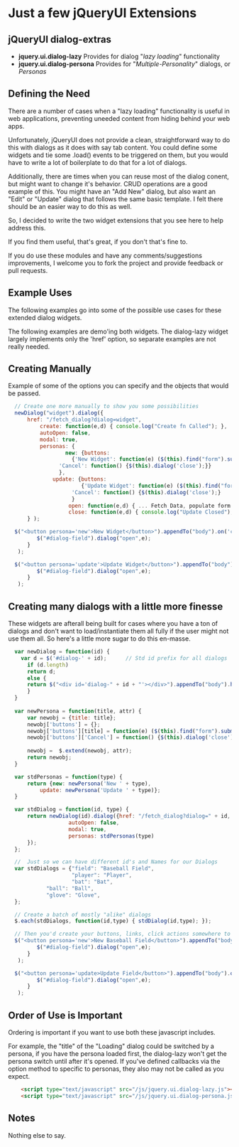 Just a few jQueryUI Extensions
===========================================================

jQueryUI dialog-extras
----------------------------------------

- **jquery.ui.dialog-lazy** Provides for dialog "*lazy loading*" functionality
- **jquery.ui.dialog-persona** Provides for "*Multiple-Personality*" dialogs, or *Personas*


Defining the Need
----------------------------------------

There are a number of cases when a "lazy loading" functionality is
useful in web applications, preventing uneeded content from hiding
behind your web apps.

Unfortunately, jQueryUI does not provide a clean, straightforward way
to do this with dialogs as it does with say tab content. You could define 
some widgets and tie some .load() events to be triggered on them, but you 
would have to write a lot of boilerplate to do that for a lot of dialogs.

Additionally, there are times when you can reuse most of the dialog
conent, but might want to change it's behavior.  CRUD operations are a
good example of this.  You might have an "Add New" dialog, but also
want an "Edit" or "Update" dialog that follows the same basic
template.  I felt there should be an easier way to do this as well.

So, I decided to write the two widget extensions that you see here to help address this.

If you find them useful, that's great, if you don't that's fine to.

If you do use these modules and have any comments/suggestions
improvements, I welcome you to fork the project and provide feedback or pull
requests.

Example Uses
------------

The following examples go into some of the possible use cases for these extended dialog 
widgets.

The following examples are demo'ing both widgets.  The dialog-lazy
widget largely implements only the 'href' option, so separate examples
are not really needed.


Creating Manually
-----------------

Example of some of the options you can specify and the objects that would be passed.

```js
  // Create one more manually to show you some possibilities
  newDialog("widget").dialog({
	  href: "/fetch_dialog?dialog=widget", 
	      create: function(e,d) { console.log("Create fn Called"); },
	      autoOpen: false,
	      modal: true,
	      personas: { 
		          new: {buttons: 
			        {'New Widget': function(e) ($(this).find("form").submit()),
				'Cancel': function() {$(this).dialog('close');}}
				},
			  update: {buttons:
			           {'Update Widget': function(e) ($(this).find("form").submit()),
				    'Cancel': function() {$(this).dialog('close');} 
				    }
				   open: function(e,d) { ... Fetch Data, populate form ... };
				   close: function(e,d) { console.log("Update Closed"); }}}
      } );

  $("<button persona='new'>New Widget</button>").appendTo("body").on('click', function(e) {
  	     $("#dialog-field").dialog("open",e);
      }
   );

  $("<button persona='update'>Update Widget</button>").appendTo("body").on('click', function(e) {
  	     $("#dialog-field").dialog("open",e);
      }
   );

```

Creating many dialogs with a little more finesse
------------------------------------------------

These widgets are afterall being built for cases where you have a ton
of dialogs and don't want to load/instantiate them all fully if the
user might not use them all.  So here's a little more sugar to do this
en-masse.

```js
  var newDialog = function(id) { 
    var d = $('#dialog-' + id);      // Std id prefix for all dialogs
      if (d.length) 
	  return d;
      else {
	  return $("<div id='dialog-" + id + "'></div>").appendTo("body").hide();
      }
  }
  
  var newPersona = function(title, attr) {
      var newobj = {title: title};
      newobj['buttons'] = {};
      newobj['buttons'][title] = function(e) ($(this).find("form").submit());
      newobj['buttons']['Cancel'] = function() {$(this).dialog('close');};
      
      newobj =  $.extend(newobj, attr);
      return newobj;
  }

  var stdPersonas = function(type) {
      return {new: newPersona('New ' + type),
	      update: newPersona('Update ' + type)};
  }

  var stdDialog = function(id, type) { 
      return newDialog(id).dialog({href: "/fetch_dialog?dialog=" + id,
				   autoOpen: false,
				   modal: true,
				   personas: stdPersonas(type)
      });
  };

  //  Just so we can have different id's and Names for our Dialogs
  var stdDialogs = {"field": "Baseball Field",
                    "player": "Player",
                    "bat": "Bat",
		    "ball": "Ball",
		    "glove": "Glove",
  };

  // Create a batch of mostly "alike" dialogs
  $.each(stdDialogs, function(id,type) { stdDialog(id,type); });

  // Then you'd create your buttons, links, click actions somewhere to load a dialog.
  $("<button persona='new'>New Baseball Field</button>").appendTo("body").on('click', function(e) {
  	     $("#dialog-field").dialog("open",e);
      }
   );

  $("<button persona='update>Update Field</button>").appendTo("body").on('click', function(e) {
  	     $("#dialog-field").dialog("open",e);
      }
   );


```

Order of Use is Important
-------------------------

Ordering is important if you want to use both these javascript includes.

For example, the "title" of the "Loading" dialog could be switched by
a persona, if you have the persona loaded first, the dialog-lazy won't
get the persona switch until after it's opened.  If you've defined
callbacks via the option method to specific to personas, they also may
not be called as you expect.

```html
    <script type="text/javascript" src="/js/jquery.ui.dialog-lazy.js"></script>
    <script type="text/javascript" src="/js/jquery.ui.dialog-persona.js"></script>
```

Notes 
-----

Nothing else to say.
